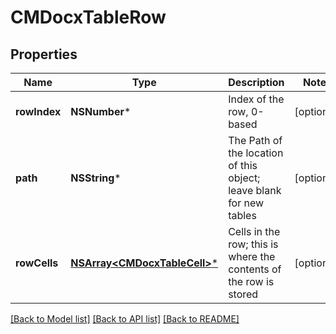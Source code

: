 # CMDocxTableRow

## Properties
Name | Type | Description | Notes
------------ | ------------- | ------------- | -------------
**rowIndex** | **NSNumber*** | Index of the row, 0-based | [optional] 
**path** | **NSString*** | The Path of the location of this object; leave blank for new tables | [optional] 
**rowCells** | [**NSArray&lt;CMDocxTableCell&gt;***](CMDocxTableCell.md) | Cells in the row; this is where the contents of the row is stored | [optional] 

[[Back to Model list]](../README.md#documentation-for-models) [[Back to API list]](../README.md#documentation-for-api-endpoints) [[Back to README]](../README.md)


